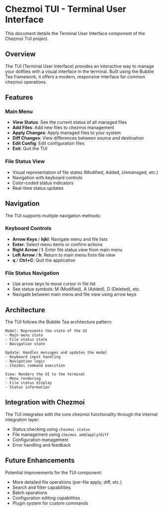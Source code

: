 # Chezmoi TUI - Terminal User Interface

This document details the Terminal User Interface component of the Chezmoi TUI project.

## Overview

The TUI (Terminal User Interface) provides an interactive way to manage your dotfiles with a visual interface in the terminal. Built using the Bubble Tea framework, it offers a modern, responsive interface for common chezmoi operations.

## Features

### Main Menu
- **View Status**: See the current status of all managed files
- **Add Files**: Add new files to chezmoi management
- **Apply Changes**: Apply managed files to your system
- **Diff Changes**: View differences between source and destination
- **Edit Config**: Edit configuration files
- **Exit**: Quit the TUI

### File Status View
- Visual representation of file states (Modified, Added, Unmanaged, etc.)
- Navigation with keyboard controls
- Color-coded status indicators
- Real-time status updates

## Navigation

The TUI supports multiple navigation methods:

### Keyboard Controls
- **Arrow Keys** / **hjkl**: Navigate menu and file lists
- **Enter**: Select menu items or confirm actions
- **Right Arrow** / **l**: Enter file status view from main menu
- **Left Arrow** / **h**: Return to main menu from file view
- **q** / **Ctrl+C**: Quit the application

### File Status Navigation
- Use arrow keys to move cursor in file list
- See status symbols: M (Modified), A (Added), D (Deleted), etc.
- Navigate between main menu and file view using arrow keys

## Architecture

The TUI follows the Bubble Tea architecture pattern:

```
Model: Represents the state of the UI
- Main menu state
- File status state
- Navigation state

Update: Handles messages and updates the model
- Keyboard input handling
- Navigation logic
- Chezmoi command execution

View: Renders the UI to the terminal
- Menu rendering
- File status display
- Status information
```

## Integration with Chezmoi

The TUI integrates with the core chezmoi functionality through the internal integration layer:
- Status checking using `chezmoi status`
- File management using `chezmoi add`/`apply`/`diff`
- Configuration management
- Error handling and feedback

## Future Enhancements

Potential improvements for the TUI component:
- More detailed file operations (per-file apply, diff, etc.)
- Search and filter capabilities
- Batch operations
- Configuration editing capabilities
- Plugin system for custom commands